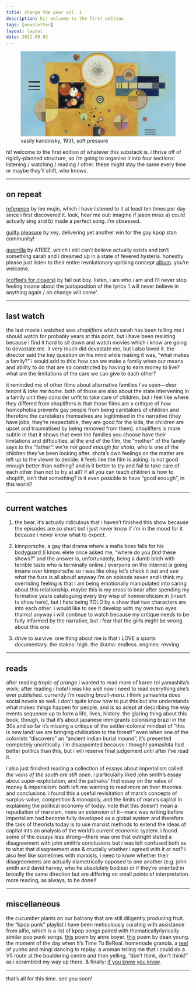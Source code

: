 ```yaml
---
title: change the pear vol. 1
description: hi! welcome to the first edition
tags: [newsletter]
layout: layout
date: 2022-09-02
---
```


<figure>
  <img src="/images/1.jpeg" alt="vasily kandinsky, 1931, soft pressure" width="600"/>
  <figcaption class="caption">vasily kandinsky, 1931, soft pressure</figcaption>
</figure>


hi! welcome to the first edition of whatever this substack is. i thrive off of rigidly-planned structure, so i’m going to organise it into four sections: listening / watching / reading / other. these might stay the same every time or maybe they’ll shift, who knows.

---

## on repeat

[reference](https://open.spotify.com/track/2PmLP4DNUPJC98L78mrkal?si=f18d4e964064474e) by lee mujin, which i have listened to it at least ten times per day since i first discovered it. look, hear me out: imagine if jason mraz a) could actually sing and b) made a perfect song. i’m obsessed.

[guilty pleasure](https://open.spotify.com/track/4IzGCCxBtppHFNeSplnWLT?si=01546a4e18fd46e6) by key, delivering yet another win for the gay kpop stan community!

[guerrilla](https://www.youtube.com/watch?v=2HcVZm_4qAI&ab_channel=KQENTERTAINMENT) by ATEEZ, which i still can’t believe actually exists and isn’t something sarah and i dreamed up in a state of fevered hysteria. honestly please just listen to their entire revolutionary uprising concept [album](https://open.spotify.com/album/3fgDrbflffzvV3H3plG9e6?si=Ec_byEFfROSwST50T8NU4g). you’re welcome. 

[(coffee’s for closers)](https://open.spotify.com/track/6MWODwIhaEYqa994aF20My?si=f8c5eeca1588455f) by fall out boy. listen, i am who i am and i’ll never stop feeling insane about the juxtaposition of the lyrics ‘i will never believe in anything again / oh change will come’.

--- 
## last watch

the last movie i watched was *shoplifters* which sarah has been telling me i should watch for probably years at this point, but i have been resisting because i find it hard to sit down and watch movies which i know are going to devastate me. it very much did devastate me, but i also loved it. the director said the key question on his mind while making it was, “what makes a family?” i would add to this: how can we make a family when our means and ability to do that are so constricted by having to earn money to live? what are the limitations of the care we can give to each other?

it reminded me of other films about alternative families i’ve seen—*dear tenant* & *take me home*. both of those are also about the state intervening in a family unit they consider unfit to take care of children. but i feel like where they differed from shoplifters is that those films are a critique of how homophobia prevents gay people from being caretakers of children and therefore the caretakers themselves are legitimised in the narrative (they have jobs, they’re respectable, they are good for the kids, the children are upset and traumatised by being removed from them). shoplifters is more subtle in that it shows that even the families you choose have their limitations and difficulties. at the end of the film, the “mother” of the family says to the “father”: *we’re not good enough for shota*, who is one of the children they’ve been looking after. shota’s own feelings on the matter are left up to the viewer to decide. it feels like the film is asking: is not good enough better than nothing? and is it better to try and fail to take care of each other than not to try at all? if all you can teach children is how to shoplift, isn’t that something? is it even possible to have “good enough”, in this world?

---
##  current watches

1.  the bear. it’s actually ridiculous that i haven’t finished this show because the episodes are so short but i just never know if i’m in the mood for it because i never know what to expect. 
    
2.  kinnporsche, a gay thai drama where a mafia boss falls for his bodyguard (i know. elete once asked me, “where do you _find_ these shows?” and the answer is, unfortunately, being a dumb bitch with terrible taste who is terminally online.) everyone on the internet is going insane over kinnporsche so i was like okay let’s check it out and see what the fuss is all about! anyway i’m on episode seven and i think my overriding feeling is that i am being emotionally manipulated into caring about this relationship. maybe this is my cross to bear after spending my formative years cataloguing every tiny wisp of homoeroticism in \[insert tv show here\], but i hate being TOLD by a show that two characters are into each other. i would like to see it develop with my own two eyes thanks! anyway i will continue to watch because my critique needs to be fully informed by the narrative, but i fear that the girls might be wrong about this one. 
    
3.  drive to survive. one thing about me is that i LOVE a sports documentary. the stakes: high. the drama: endless. engines: revving. 
    
---

## reads

after reading _tropic of orange_ i wanted to read more of karen tei yamashita’s work; after reading _i hotel_ i was like well now i need to read everything she’s ever published. currently i’m reading _brazil-maru_. i think yamashita does social novels so well. i don’t quite know how to put this but she understands what makes things happen for people, and is so adept at describing the way events sequence up to form a life, lives, history. the glaring thing about this book, though, is that it’s about japanese immigrants colonising brazil in the 30s and so far it’s missing a critique of the settler-colonial mindset of “this is new land! we are bringing civilisation to the forest!” even when one of the colonists “discovers” an “ancient indian burial mound”, it’s presented completely uncritically. i’m disappointed because i thought yamashita had better politics than this, but i will reserve final judgement until after i’ve read it. 

i also just finished reading a collection of essays about imperialism called _the veins of the south are still open_. i particularly liked john smith’s essay about super-exploitation, and the patnaiks’ first essay on the value of money & imperialism: both left me wanting to read more on their theories and conclusions. i found this a useful revisitation of marx’s concepts of surplus-value, competition & monopoly, and the limits of marx’s capital in explaining the political economy of today. note that this doesn’t mean a repudiation of marxism, more an extension of it—marx was writing before imperialism had become fully developed as a global system and therefore the task of theorists today is to use marxist methods to extend the ideas of capital into an analysis of the world’s current economic system. i found some of the essays less strong—there was one that outright stated a disagreement with john smith’s conclusions but i was left confused both as to what that disagreement was & crucially whether i agreed with it or not? i also feel like sometimes with marxists, i need to know whether their disagreements are actually diametrically opposed to one another (e.g. john smith and david harvey, who he absolutely bodies) or if they’re oriented in broadly the same direction but are differing on small points of interpretation. more reading, as always, to be done!! 

--- 

## miscellaneous 

the cucumber plants on our balcony that are still diligently producing fruit. the “kpop punk” playlist i have been meticulously curating with assistance from alfie, which is a list of kpop songs paired with thematically/lyrically similar pop punk songs. [this](https://billmoyers.com/story/poetry-month-what-resembles-the-grave-but-isnt/) poem by anne boyer. [this](https://twitter.com/mikkoharvey/status/1562776283855011841) poem by dean young. the moment of the day when It’s Time To BeReal. homemade granola. a [reel](https://www.instagram.com/reel/Ch4YZTJgxhY/?igshid=YmMyMTA2M2Y%3D) of yunho and mingi dancing to replay. a woman telling me that i could do a V5 route at the bouldering centre and then yelling, “don’t think, don’t think!” as i scrambled my way up there. & finally: [if you know you know](https://reformedgirlprince.tumblr.com/post/693950666407870464). 

--- 

that’s all for this time. see you soon!
